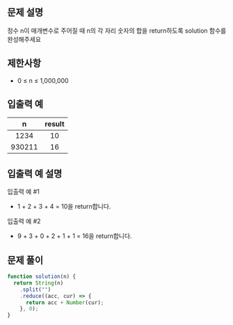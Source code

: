 ## 문제 설명

정수 n이 매개변수로 주어질 때 n의 각 자리 숫자의 합을 return하도록 solution 함수를 완성해주세요

## 제한사항

- 0 ≤ n ≤ 1,000,000

## 입출력 예

|   n    | result |
| :----: | :----: |
|  1234  |   10   |
| 930211 |   16   |

## 입출력 예 설명

입출력 예 #1

- 1 + 2 + 3 + 4 = 10을 return합니다.

입출력 예 #2

- 9 + 3 + 0 + 2 + 1 + 1 = 16을 return합니다.

## 문제 풀이

```js
function solution(n) {
  return String(n)
    .split("")
    .reduce((acc, cur) => {
      return acc + Number(cur);
    }, 0);
}
```
